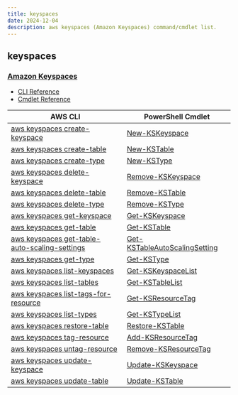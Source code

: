 ```yaml
---
title: keyspaces
date: 2024-12-04
description: aws keyspaces (Amazon Keyspaces) command/cmdlet list.
---
```


## keyspaces

### [Amazon Keyspaces](https://aws.amazon.com/keyspaces/)

* [CLI Reference](https://awscli.amazonaws.com/v2/documentation/api/latest/reference/keyspaces/index.html)
* [Cmdlet Reference](https://docs.aws.amazon.com/powershell/latest/reference/items/Keyspaces_cmdlets.html)

|AWS CLI|PowerShell Cmdlet|
|----|----|
|[aws keyspaces create-keyspace](https://awscli.amazonaws.com/v2/documentation/api/latest/reference/keyspaces/create-keyspace.html)|[New-KSKeyspace](https://docs.aws.amazon.com/powershell/latest/reference/items/New-KSKeyspace.html)|
|[aws keyspaces create-table](https://awscli.amazonaws.com/v2/documentation/api/latest/reference/keyspaces/create-table.html)|[New-KSTable](https://docs.aws.amazon.com/powershell/latest/reference/items/New-KSTable.html)|
|[aws keyspaces create-type](https://awscli.amazonaws.com/v2/documentation/api/latest/reference/keyspaces/create-type.html)|[New-KSType](https://docs.aws.amazon.com/powershell/latest/reference/items/New-KSType.html)|
|[aws keyspaces delete-keyspace](https://awscli.amazonaws.com/v2/documentation/api/latest/reference/keyspaces/delete-keyspace.html)|[Remove-KSKeyspace](https://docs.aws.amazon.com/powershell/latest/reference/items/Remove-KSKeyspace.html)|
|[aws keyspaces delete-table](https://awscli.amazonaws.com/v2/documentation/api/latest/reference/keyspaces/delete-table.html)|[Remove-KSTable](https://docs.aws.amazon.com/powershell/latest/reference/items/Remove-KSTable.html)|
|[aws keyspaces delete-type](https://awscli.amazonaws.com/v2/documentation/api/latest/reference/keyspaces/delete-type.html)|[Remove-KSType](https://docs.aws.amazon.com/powershell/latest/reference/items/Remove-KSType.html)|
|[aws keyspaces get-keyspace](https://awscli.amazonaws.com/v2/documentation/api/latest/reference/keyspaces/get-keyspace.html)|[Get-KSKeyspace](https://docs.aws.amazon.com/powershell/latest/reference/items/Get-KSKeyspace.html)|
|[aws keyspaces get-table](https://awscli.amazonaws.com/v2/documentation/api/latest/reference/keyspaces/get-table.html)|[Get-KSTable](https://docs.aws.amazon.com/powershell/latest/reference/items/Get-KSTable.html)|
|[aws keyspaces get-table-auto-scaling-settings](https://awscli.amazonaws.com/v2/documentation/api/latest/reference/keyspaces/get-table-auto-scaling-settings.html)|[Get-KSTableAutoScalingSetting](https://docs.aws.amazon.com/powershell/latest/reference/items/Get-KSTableAutoScalingSetting.html)|
|[aws keyspaces get-type](https://awscli.amazonaws.com/v2/documentation/api/latest/reference/keyspaces/get-type.html)|[Get-KSType](https://docs.aws.amazon.com/powershell/latest/reference/items/Get-KSType.html)|
|[aws keyspaces list-keyspaces](https://awscli.amazonaws.com/v2/documentation/api/latest/reference/keyspaces/list-keyspaces.html)|[Get-KSKeyspaceList](https://docs.aws.amazon.com/powershell/latest/reference/items/Get-KSKeyspaceList.html)|
|[aws keyspaces list-tables](https://awscli.amazonaws.com/v2/documentation/api/latest/reference/keyspaces/list-tables.html)|[Get-KSTableList](https://docs.aws.amazon.com/powershell/latest/reference/items/Get-KSTableList.html)|
|[aws keyspaces list-tags-for-resource](https://awscli.amazonaws.com/v2/documentation/api/latest/reference/keyspaces/list-tags-for-resource.html)|[Get-KSResourceTag](https://docs.aws.amazon.com/powershell/latest/reference/items/Get-KSResourceTag.html)|
|[aws keyspaces list-types](https://awscli.amazonaws.com/v2/documentation/api/latest/reference/keyspaces/list-types.html)|[Get-KSTypeList](https://docs.aws.amazon.com/powershell/latest/reference/items/Get-KSTypeList.html)|
|[aws keyspaces restore-table](https://awscli.amazonaws.com/v2/documentation/api/latest/reference/keyspaces/restore-table.html)|[Restore-KSTable](https://docs.aws.amazon.com/powershell/latest/reference/items/Restore-KSTable.html)|
|[aws keyspaces tag-resource](https://awscli.amazonaws.com/v2/documentation/api/latest/reference/keyspaces/tag-resource.html)|[Add-KSResourceTag](https://docs.aws.amazon.com/powershell/latest/reference/items/Add-KSResourceTag.html)|
|[aws keyspaces untag-resource](https://awscli.amazonaws.com/v2/documentation/api/latest/reference/keyspaces/untag-resource.html)|[Remove-KSResourceTag](https://docs.aws.amazon.com/powershell/latest/reference/items/Remove-KSResourceTag.html)|
|[aws keyspaces update-keyspace](https://awscli.amazonaws.com/v2/documentation/api/latest/reference/keyspaces/update-keyspace.html)|[Update-KSKeyspace](https://docs.aws.amazon.com/powershell/latest/reference/items/Update-KSKeyspace.html)|
|[aws keyspaces update-table](https://awscli.amazonaws.com/v2/documentation/api/latest/reference/keyspaces/update-table.html)|[Update-KSTable](https://docs.aws.amazon.com/powershell/latest/reference/items/Update-KSTable.html)|


